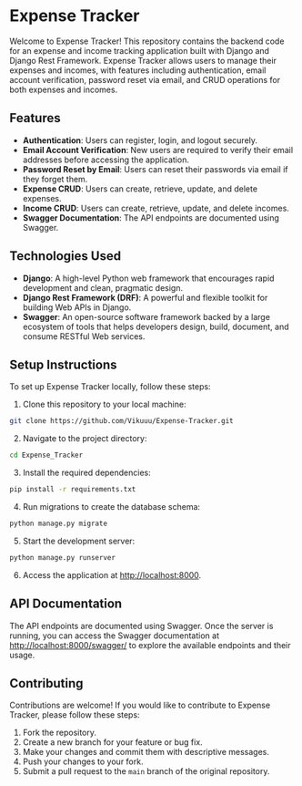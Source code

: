 # **Expense Tracker**

Welcome to Expense Tracker! This repository contains the backend code for an expense and income tracking application built with Django and Django Rest Framework. Expense Tracker allows users to manage their expenses and incomes, with features including authentication, email account verification, password reset via email, and CRUD operations for both expenses and incomes.

## Features

- **Authentication**: Users can register, login, and logout securely.
- **Email Account Verification**: New users are required to verify their email addresses before accessing the application.
- **Password Reset by Email**: Users can reset their passwords via email if they forget them.
- **Expense CRUD**: Users can create, retrieve, update, and delete expenses.
- **Income CRUD**: Users can create, retrieve, update, and delete incomes.
- **Swagger Documentation**: The API endpoints are documented using Swagger.

## Technologies Used

- **Django**: A high-level Python web framework that encourages rapid development and clean, pragmatic design.
- **Django Rest Framework (DRF)**: A powerful and flexible toolkit for building Web APIs in Django.
- **Swagger**: An open-source software framework backed by a large ecosystem of tools that helps developers design, build, document, and consume RESTful Web services.

## Setup Instructions

To set up Expense Tracker locally, follow these steps:

1. Clone this repository to your local machine:

```bash
git clone https://github.com/Vikuuu/Expense-Tracker.git
```

2. Navigate to the project directory:

```bash
cd Expense_Tracker
```

3. Install the required dependencies:

```bash
pip install -r requirements.txt
```

4. Run migrations to create the database schema:

```bash
python manage.py migrate
```

5. Start the development server:

```bash
python manage.py runserver
```

6. Access the application at [http://localhost:8000](http://localhost:8000).

## API Documentation

The API endpoints are documented using Swagger. Once the server is running, you can access the Swagger documentation at [http://localhost:8000/swagger/](http://localhost:8000/swagger/) to explore the available endpoints and their usage.

## Contributing

Contributions are welcome! If you would like to contribute to Expense Tracker, please follow these steps:

1. Fork the repository.
2. Create a new branch for your feature or bug fix.
3. Make your changes and commit them with descriptive messages.
4. Push your changes to your fork.
5. Submit a pull request to the `main` branch of the original repository.

